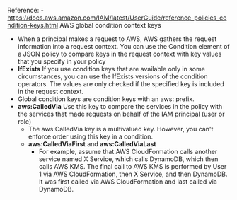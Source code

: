 Reference: - https://docs.aws.amazon.com/IAM/latest/UserGuide/reference_policies_condition-keys.html
AWS global condition context keys

* When a principal makes a request to AWS, AWS gathers the request information into a request context. You can use the Condition element of a JSON policy to compare keys in the request context with key values that you specify in your policy
* **IfExists**  If you use condition keys that are available only in some circumstances, you can use the IfExists versions of the condition operators. The values are only checked if the specified key is included in the request context.
* Global condition keys are condition keys with an aws: prefix.
* **aws:CalledVia** Use this key to compare the services in the policy with the services that made requests on behalf of the IAM principal (user or role)
  * The aws:CalledVia key is a multivalued key. However, you can't enforce order using this key in a condition. 
  * **aws:CalledViaFirst**  and **aws:CalledViaLast**
    * For example, assume that AWS CloudFormation calls another service named X Service, which calls DynamoDB, which then calls AWS KMS. The final call to AWS KMS is performed by User 1 via AWS CloudFormation, then X Service, and then DynamoDB. It was first called via AWS CloudFormation and last called via DynamoDB. 
